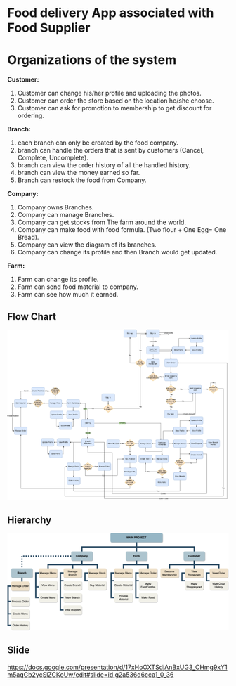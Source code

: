 # Food delivery App associated with Food Supplier

# Organizations of the system

**Customer:** 
1. Customer can change his/her profile and uploading the photos.
2. Customer can order the store based on the location he/she choose.
3. Customer can ask for promotion to membership to get discount for ordering.

**Branch:** 
1. each branch can only be created by the food company.
2. branch can handle the orders that is sent by customers (Cancel, Complete, Uncomplete).
3. branch can view the order history of all the handled history.
4. branch can view the money earned so far.
5. Branch can restock the food from Company.

**Company:**
1. Company owns Branches.
2. Company can manage Branches.
3. Company can get stocks from The farm around the world.
4. Company can make food with food formula. (Two flour + One Egg= One Bread).
5. Company can view the diagram of its branches.
6. Company can change its profile and then Branch would get updated.

**Farm:**
1. Farm can change its profile.
2. Farm can send food material to company.
3. Farm can see how much it earned.


## Flow Chart
![Flow Chart](https://github.com/peihan-11/Food-Delivery-App-associated-with-Food-Supplier/blob/main/image/Food%20delivery%20App%20associated%20with%20Food%20Supplier_Flowchart.png)


## Hierarchy
![Hierarchy](https://github.com/peihan-11/Food-Delivery-App-associated-with-Food-Supplier/blob/main/image/Food%20delivery%20App%20associated%20with%20Food%20Supplier_Hierarchy%20Graph.png)

## Slide
https://docs.google.com/presentation/d/17xHoOXTSdjAnBxUG3_CHmg9xY1m5aqGb2ycSlZCKoUw/edit#slide=id.g2a536d6cca1_0_36

